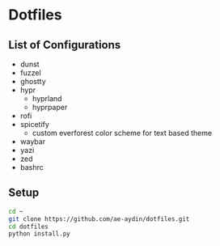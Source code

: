 # Dotfiles

## List of Configurations

- dunst
- fuzzel
- ghostty
- hypr
  - hyprland
  - hyprpaper
- rofi
- spicetify
  - custom everforest color scheme for text based theme
- waybar
- yazi
- zed
- bashrc

## Setup

```bash
cd ~
git clone https://github.com/ae-aydin/dotfiles.git
cd dotfiles
python install.py
```
